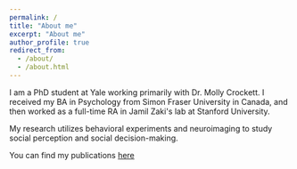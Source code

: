 ```yaml
---
permalink: /
title: "About me"
excerpt: "About me"
author_profile: true
redirect_from: 
  - /about/
  - /about.html
---
```


I am a PhD student at Yale working primarily with Dr. Molly Crockett. I received my BA in Psychology from Simon Fraser University in Canada, and then worked as a full-time RA in Jamil Zaki's lab at Stanford University. 

My research utilizes behavioral experiments and neuroimaging to study social perception and social decision-making.

You can find my publications [here](https://carlsonrw.github.io/publications/) 


